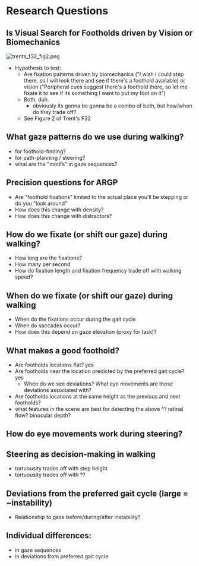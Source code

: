# Research Questions

## Is Visual Search for Footholds driven by Vision or Biomechanics
![trents_f32_fig2.png](trents_f32_fig2.png)
- Hypothesis to test: 
  - Are fixation patterns driven by biomechanics ("I wish I could step there, so I will look there and see if there's a foothold available) or vision ("Peripheral cues suggest there's a foothold there, so let me fixate it to see if its something I want to put my foot on it")
  - Both, duh. 
    - obviously its gonna be gonna be a combo of both, but how/when do they trade off? 
  - See Figure 2 of Trent's F32 

## What gaze patterns do we use during walking?
  - for foothold-finding?
  - for path-planning / steering?
  - what are the "motifs" in gaze sequences?
## Precision questions for ARGP
  - Are "foothold fixations" limited to the actual place you'll be stepping or do you "look around"
  - How does this change with density?
  - How does this change with distractors? 
## How do we fixate (or shift our gaze) during walking?
  - How long are the fixations?
  - How many per second
  - How do fixation length and fixation frequency trade off with walking speed?
## When do we fixate (or shift our gaze) during walking
  - When do the fixations occur during the gait cycle
  - When do saccades occur?
  - How does this depend on gaze elevation (proxy for task)? 
## What makes a good foothold?
  - Are footholds locations flat? yes
  - Are footholds near the location predicted by the preferred gait cycle? yes
    - When do we see deviations?  What eye movements are those deviations associated with?
  - Are footholds locations at the same height as the previous and next footholds?
  - what features in the scene are best for detecting the above ^? retinal flow? binocular depth? 
## How do eye movements work during steering?
## Steering as decision-making in walking
  - tortuousity trades off with step height
  - tortuousity trades off with ??
## Deviations from the preferred gait cycle (large = ~instability)
  - Relationship to gaze before/during/after instability?
## Individual differences:
  - in gaze sequences
  - in deviations from preferred gait cycle
